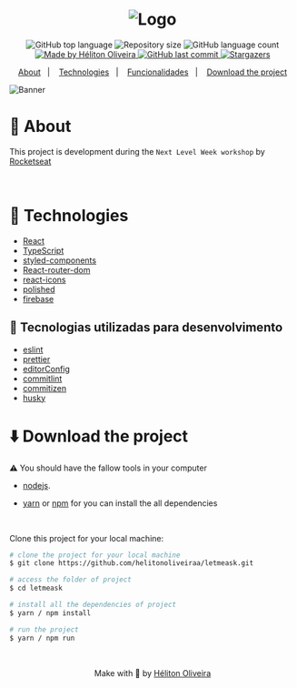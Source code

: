 <h1 align="center">
  <img alt="Logo" src="https://res.cloudinary.com/dzn5ixmhq/image/upload/v1624410826/letmeask/Logo_bxv20u.svg">
</h1>

<p align="center">
  <img alt="GitHub top language" src="https://img.shields.io/github/languages/top/helitonoliveiraa/letmeask.svg?color=%23007991">

  <img alt="Repository size" src="https://img.shields.io/github/repo-size/helitonoliveiraa/letmeask.svg?color=%23007991">

  <img alt="GitHub language count" src="https://img.shields.io/github/languages/count/helitonoliveiraa/letmeask?color=%23007991">

  <a href="https://www.linkedin.com/in/helitonoliveira/">
    <img alt="Made by Héliton Oliveira" src="https://img.shields.io/badge/made%20by-Héliton Oliveira-%23007991">
  </a>

  <a href="https://github.com/helitonoliveiraa/letmeask?/commits/master">
    <img alt="GitHub last commit" src="https://img.shields.io/github/last-commit/helitonoliveiraa/letmeask??color=%23007991">
  </a>

  <a href="https://github.com/helitonoliveiraa/letmeask/stargazers" >
    <img alt="Stargazers" src="https://img.shields.io/github/stars/helitonoliveiraa/letmeask?style=social" />
  </a>
</p>

<p align="center">
  <a href="#memo-about">About</a>&nbsp;&nbsp;&nbsp;|&nbsp;&nbsp;&nbsp;
  <a href="#wrench-technologies">Technologies</a>&nbsp;&nbsp;&nbsp;|&nbsp;&nbsp;&nbsp;
  <a href="#funcionalidades">Funcionalidades</a>&nbsp;&nbsp;&nbsp;|&nbsp;&nbsp;&nbsp;
  <a href="#arrowdown-download-the-project">Download the project</a>
</p>


  <img alt="Banner" src="https://res.cloudinary.com/dzn5ixmhq/image/upload/v1624410827/letmeask/image_1_errunt.png" />

# :memo: About

This project is development during the `Next Level Week workshop` by [Rocketseat](https://rocketseat.com.br/)



<br />

# :wrench: Technologies

- [React](https://pt-br.reactjs.org/)
- [TypeScript](https://www.typescriptlang.org/)
- [styled-components](https://www.typescriptlang.org/)
- [React-router-dom](https://www.typescriptlang.org/)
- [react-icons](https://react-icons.github.io/react-icons/icons?name=ai)
- [polished](https://react-icons.github.io/react-icons/icons?name=ai)
- [firebase](https://console.firebase.google.com/)

## :hammer: Tecnologias utilizadas para desenvolvimento

- [eslint](https://eslint.org/)
- [prettier](https://prettier.io/)
- [editorConfig](https://editorconfig.org/)
- [commitlint](https://commitlint.js.org/#/)
- [commitizen](https://github.com/commitizen/cz-cli)
- [husky](https://typicode.github.io/husky/#/)

# :arrow_down: Download the project

⚠ You should have the fallow tools in your computer

- [nodejs](https://nodejs.org/en/).

- [yarn](https://yarnpkg.com/) or [npm]() for you can install the all dependencies


<br />

Clone this project for your local machine:
```bash
# clone the project for your local machine
$ git clone https://github.com/helitonoliveiraa/letmeask.git

# access the folder of project
$ cd letmeask

# install all the dependencies of project
$ yarn / npm install

# run the project
$ yarn / npm run
```

<br />

<p align="center">Make with 💙 by <a href="https://www.linkedin.com/in/helitonoliveira/" target="_blank">Héliton Oliveira</a></p>
